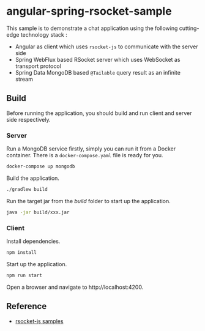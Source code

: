 # angular-spring-rsocket-sample

This sample is to demonstrate a chat application using the following cutting-edge technology stack :

* Angular as client which uses `rsocket-js` to communicate with the server side
* Spring WebFlux based RSocket server which uses WebSocket as transport protocol
* Spring Data MongoDB based  `@Tailable`  query result as an infinite stream

## Build

Before running the application, you should build and run client and server side respectively.

### Server

Run a MongoDB service firstly, simply you can run it from a Docker container. There is a `docker-compose.yaml` file is ready for you.

```bash
docker-compose up mongodb
```

Build the application.

```e
./gradlew build
```

Run the target jar from the *build* folder to start up the application.

```bash
java -jar build/xxx.jar
```

### Client

Install dependencies.

```bash
npm install
```

Start up the application.

```bash
npm run start
```

Open a browser and  navigate to http://localhost:4200.


## Reference

* [rsocket-js samples](https://github.com/rsocket/rsocket-js/blob/master/packages/rsocket-examples)
